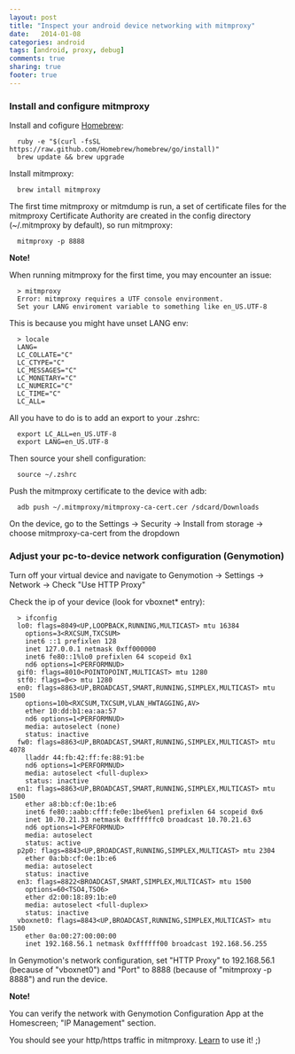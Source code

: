 ```yaml
---
layout: post
title: "Inspect your android device networking with mitmproxy"
date:   2014-01-08
categories: android
tags: [android, proxy, debug]
comments: true
sharing: true
footer: true
---
```


### Install and configure mitmproxy


Install and cofigure [Homebrew](http://brew.sh/):

	  ruby -e "$(curl -fsSL https://raw.github.com/Homebrew/homebrew/go/install)"
	  brew update && brew upgrade 

Install mitmproxy:

	  brew intall mitmproxy
  
The first time mitmproxy or mitmdump is run, a set of certificate files for the mitmproxy Certificate Authority are created in the config directory (~/.mitmproxy by default), so run mitmproxy:
  
	  mitmproxy -p 8888
  
**Note!**
  
When running mitmproxy for the first time, you may encounter an issue:

	  > mitmproxy
	  Error: mitmproxy requires a UTF console environment.
	  Set your LANG enviroment variable to something like en_US.UTF-8
  
    
This is because you might have unset LANG env:
  
	  > locale                                                                                                                                                                                                         
	  LANG=
	  LC_COLLATE="C"
	  LC_CTYPE="C"
	  LC_MESSAGES="C"
	  LC_MONETARY="C"
	  LC_NUMERIC="C"
	  LC_TIME="C"
	  LC_ALL=
    
All you have to do is to add an export to your .zshrc:

	  export LC_ALL=en_US.UTF-8  
	  export LANG=en_US.UTF-8
  
Then source your shell configuration:
  
	  source ~/.zshrc

Push the mitmproxy certificate to the device with adb:

	  adb push ~/.mitmproxy/mitmproxy-ca-cert.cer /sdcard/Downloads
    
On the device, go to the Settings -> Security -> Install from storage -> choose mitmproxy-ca-cert from the dropdown

### Adjust your pc-to-device network configuration (Genymotion)


Turn off your virtual device and navigate to Genymotion -> Settings -> Network -> Check "Use HTTP Proxy"

Check the ip of your device (look for vboxnet* entry):
    
	  > ifconfig  
	  lo0: flags=8049<UP,LOOPBACK,RUNNING,MULTICAST> mtu 16384
	    options=3<RXCSUM,TXCSUM>
	    inet6 ::1 prefixlen 128
	    inet 127.0.0.1 netmask 0xff000000
	    inet6 fe80::1%lo0 prefixlen 64 scopeid 0x1
	    nd6 options=1<PERFORMNUD>
	  gif0: flags=8010<POINTOPOINT,MULTICAST> mtu 1280
	  stf0: flags=0<> mtu 1280
	  en0: flags=8863<UP,BROADCAST,SMART,RUNNING,SIMPLEX,MULTICAST> mtu 1500
	    options=10b<RXCSUM,TXCSUM,VLAN_HWTAGGING,AV>
	    ether 10:dd:b1:ea:aa:57
	    nd6 options=1<PERFORMNUD>
	    media: autoselect (none)
	    status: inactive
	  fw0: flags=8863<UP,BROADCAST,SMART,RUNNING,SIMPLEX,MULTICAST> mtu 4078
	    lladdr 44:fb:42:ff:fe:88:91:be
	    nd6 options=1<PERFORMNUD>
	    media: autoselect <full-duplex>
	    status: inactive
	  en1: flags=8863<UP,BROADCAST,SMART,RUNNING,SIMPLEX,MULTICAST> mtu 1500
	    ether a8:bb:cf:0e:1b:e6
	    inet6 fe80::aabb:cfff:fe0e:1be6%en1 prefixlen 64 scopeid 0x6
	    inet 10.70.21.33 netmask 0xffffffc0 broadcast 10.70.21.63
	    nd6 options=1<PERFORMNUD>
	    media: autoselect
	    status: active
	  p2p0: flags=8843<UP,BROADCAST,RUNNING,SIMPLEX,MULTICAST> mtu 2304
	    ether 0a:bb:cf:0e:1b:e6
	    media: autoselect
	    status: inactive
	  en3: flags=8822<BROADCAST,SMART,SIMPLEX,MULTICAST> mtu 1500
	    options=60<TSO4,TSO6>
	    ether d2:00:18:89:1b:e0
	    media: autoselect <full-duplex>
	    status: inactive
	  vboxnet0: flags=8843<UP,BROADCAST,RUNNING,SIMPLEX,MULTICAST> mtu 1500
	    ether 0a:00:27:00:00:00
	    inet 192.168.56.1 netmask 0xffffff00 broadcast 192.168.56.255       
      
In Genymotion's network configuration, set "HTTP Proxy" to 192.168.56.1 (because of "vboxnet0") and "Port" to 8888 (because of "mitmproxy -p 8888") and run the device.

**Note!**

You can verify the network with Genymotion Configuration App at the Homescreen; "IP Management" section.

You should see your http/https traffic in mitmproxy. [Learn](http://mitmproxy.org/doc/mitmproxy.html) to use it! ;)
